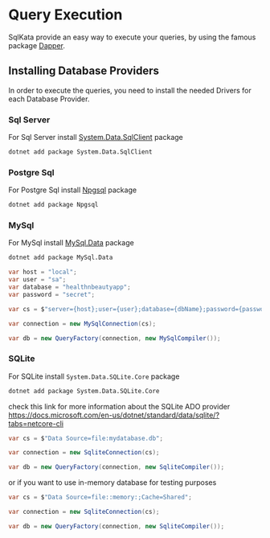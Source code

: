 # Query Execution

SqlKata provide an easy way to execute your queries, by using the famous package
[Dapper](https://github.com/StackExchange/Dapper).

## Installing Database Providers
In order to execute the queries, you need to install the needed Drivers for each Database Provider.

### Sql Server
For Sql Server install [System.Data.SqlClient](https://www.nuget.org/packages/System.Data.SqlClient/) package

```sh
dotnet add package System.Data.SqlClient
```

### Postgre Sql

For Postgre Sql install [Npgsql](http://www.npgsql.org/) package

```sh
dotnet add package Npgsql
```

### MySql

For MySql install [MySql.Data](https://www.nuget.org/packages/MySql.Data) package

```sh
dotnet add package MySql.Data
```

```cs
var host = "local";
var user = "sa";
var database = "healthnbeautyapp";
var password = "secret";

var cs = $"server={host};user={user};database={dbName};password={password}";

var connection = new MySqlConnection(cs);

var db = new QueryFactory(connection, new MySqlCompiler());
```

### SQLite

For SQLite install `System.Data.SQLite.Core` package

```sh
dotnet add package System.Data.SQLite.Core
```

check this link for more information about the SQLite ADO provider https://docs.microsoft.com/en-us/dotnet/standard/data/sqlite/?tabs=netcore-cli


```cs
var cs = $"Data Source=file:mydatabase.db";

var connection = new SqliteConnection(cs);

var db = new QueryFactory(connection, new SqliteCompiler());
```

or if you want to use in-memory database for testing purposes

```cs
var cs = $"Data Source=file::memory:;Cache=Shared";

var connection = new SqliteConnection(cs);

var db = new QueryFactory(connection, new SqliteCompiler());
```